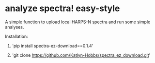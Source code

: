 # analyze spectra! easy-style

A simple function to upload local HARPS-N spectra and run some simple analyses.

Installation:

1. 'pip install spectra-ez-download==0.1.4'

2. 'git clone https://github.com/Katlyn-Hobbs/spectra_ez_download.git'
